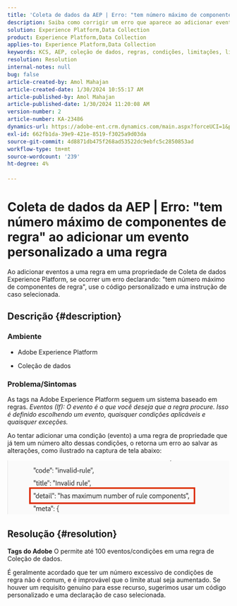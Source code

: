 ```yaml
---
title: 'Coleta de dados da AEP | Erro: "tem número máximo de componentes de regra" ao adicionar um evento personalizado a uma regra"'
description: Saiba como corrigir um erro que aparece ao adicionar eventos a uma regra em uma propriedade de Coleção de dados Experience Platform.
solution: Experience Platform,Data Collection
product: Experience Platform,Data Collection
applies-to: Experience Platform,Data Collection
keywords: KCS, AEP, coleção de dados, regras, condições, limitações, limite, Tags, erro, evento personalizado
resolution: Resolution
internal-notes: null
bug: false
article-created-by: Amol Mahajan
article-created-date: 1/30/2024 10:55:17 AM
article-published-by: Amol Mahajan
article-published-date: 1/30/2024 11:20:08 AM
version-number: 2
article-number: KA-23486
dynamics-url: https://adobe-ent.crm.dynamics.com/main.aspx?forceUCI=1&pagetype=entityrecord&etn=knowledgearticle&id=cd149808-5ebf-ee11-9079-6045bd006793
exl-id: 662fb1da-39e9-421e-8519-f3025a9d03da
source-git-commit: 4d8871db475f268ad53522dc9ebfc5c2850853ad
workflow-type: tm+mt
source-wordcount: '239'
ht-degree: 4%

---
```


# Coleta de dados da AEP | Erro: &quot;tem número máximo de componentes de regra&quot; ao adicionar um evento personalizado a uma regra


Ao adicionar eventos a uma regra em uma propriedade de Coleta de dados Experience Platform, se ocorrer um erro declarando: &quot;tem número máximo de componentes de regra&quot;, use o código personalizado e uma instrução de caso selecionada.

## Descrição {#description}


### <b>Ambiente</b>

- Adobe Experience Platform


- Coleção de dados




### <b>Problema/Sintomas</b>

As tags na Adobe Experience Platform seguem um sistema baseado em regras.
*Eventos (If): O evento é o que você deseja que a regra procure. Isso é definido escolhendo um evento, quaisquer condições aplicáveis e quaisquer exceções.*

Ao tentar adicionar uma condição (evento) a uma regra de propriedade que já tem um número alto dessas condições, o retorna um erro ao salvar as alterações, como ilustrado na captura de tela abaixo:



![](assets/___d6149808-5ebf-ee11-9079-6045bd006793___.png)


## Resolução {#resolution}


<b>Tags do Adobe</b> O permite até 100 eventos/condições em uma regra de Coleção de dados.

É geralmente acordado que ter um número excessivo de condições de regra não é comum, e é improvável que o limite atual seja aumentado. Se houver um requisito genuíno para esse recurso, sugerimos usar um código personalizado e uma declaração de caso selecionada.
